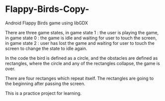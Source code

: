 # Flappy-Birds-Copy-
Android Flappy Birds game using libGDX

There are three game states, in game state 1 : the user is playing the game, 
in game state 0 : the game is idle and waiting for user to touch the screen,
in game state 2 : user has lost the game and waiting for user to touch the screen to change the state to idle again.

In the code the bird is defined as a circle, and the obstacles are defined as rectangles, where the circle and any of the 
rectangles collapse, the game is over. 

There are four rectanges which repeat itself. The rectangles are going to the beginning after passing the screen. 

This is a practice project for learning.
